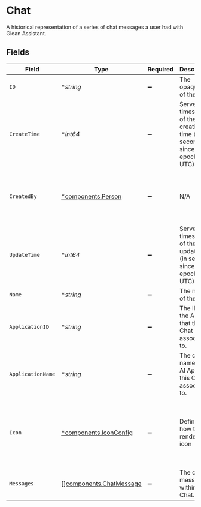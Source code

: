 # Chat

A historical representation of a series of chat messages a user had with Glean Assistant.


## Fields

| Field                                                                             | Type                                                                              | Required                                                                          | Description                                                                       | Example                                                                           |
| --------------------------------------------------------------------------------- | --------------------------------------------------------------------------------- | --------------------------------------------------------------------------------- | --------------------------------------------------------------------------------- | --------------------------------------------------------------------------------- |
| `ID`                                                                              | **string*                                                                         | :heavy_minus_sign:                                                                | The opaque id of the Chat.                                                        |                                                                                   |
| `CreateTime`                                                                      | **int64*                                                                          | :heavy_minus_sign:                                                                | Server Unix timestamp of the creation time (in seconds since epoch UTC).          |                                                                                   |
| `CreatedBy`                                                                       | [*components.Person](../../models/components/person.md)                           | :heavy_minus_sign:                                                                | N/A                                                                               | {<br/>"name": "George Clooney",<br/>"obfuscatedId": "abc123"<br/>}                |
| `UpdateTime`                                                                      | **int64*                                                                          | :heavy_minus_sign:                                                                | Server Unix timestamp of the update time (in seconds since epoch UTC).            |                                                                                   |
| `Name`                                                                            | **string*                                                                         | :heavy_minus_sign:                                                                | The name of the Chat.                                                             |                                                                                   |
| `ApplicationID`                                                                   | **string*                                                                         | :heavy_minus_sign:                                                                | The ID of the AI App that this Chat is associated to.                             |                                                                                   |
| `ApplicationName`                                                                 | **string*                                                                         | :heavy_minus_sign:                                                                | The display name of the AI App that this Chat is associated to.                   |                                                                                   |
| `Icon`                                                                            | [*components.IconConfig](../../models/components/iconconfig.md)                   | :heavy_minus_sign:                                                                | Defines how to render an icon                                                     | {<br/>"color": "#343CED",<br/>"key": "person_icon",<br/>"iconType": "GLYPH",<br/>"name": "user"<br/>} |
| `Messages`                                                                        | [][components.ChatMessage](../../models/components/chatmessage.md)                | :heavy_minus_sign:                                                                | The chat messages within a Chat.                                                  |                                                                                   |